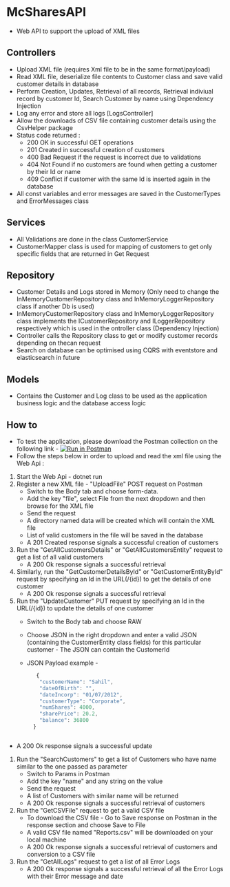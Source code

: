 # McSharesAPI
* Web API to support the upload of XML files

## Controllers
* Upload XML file (requires Xml file to be in the same format/payload)
* Read XML file, deserialize file contents to Customer class and save valid customer details in database
* Perform Creation, Updates, Retrieval of all records, Retrieval indiviual record by customer Id, Search Customer by name using Dependency Injection
* Log any error and store all logs [LogsController]
* Allow the downloads of CSV file containing customer details using the CsvHelper package
* Status code returned :
  * 200 OK in successful GET operations
  * 201 Created in successful creation of customers
  * 400 Bad Request if the request is incorrect due to validations
  * 404 Not Found if no customers are found when getting a customer by their Id or name
  * 409 Conflict if customer with the same Id is inserted again in the database
* All const variables and error messages are saved in the CustomerTypes and ErrorMessages class 

## Services
* All Validations are done in the class CustomerService
* CustomerMapper class is used for mapping of customers to get only specific fields that are returned in Get Request

## Repository
* Customer Details and Logs stored in Memory (Only need to change the InMemoryCustomerRepository class and InMemoryLoggerRepository class if another Db is used)
* InMemoryCustomerRepository class and InMemoryLoggerRepository class implements the ICustomerRepository and ILoggerRepository respectively which is used in the ontroller class (Dependency Injection)
* Controller calls the Repository class to get or modify customer records depending on thecan  request
* Search on database can be optimised using CQRS with eventstore and elasticsearch in future

## Models
* Contains the Customer and Log class to be used as the application business logic and the database access logic

## How to
* To test the application, please download the Postman collection on the following link - [![Run in Postman](https://run.pstmn.io/button.svg)](https://app.getpostman.com/run-collection/f9518d385e9b68e79eeb)
* Follow the steps below in order to upload and read the xml file using the Web Api :

1. Start the Web Api - dotnet run
1. Register a new XML file - "UploadFile" POST request on Postman 
   * Switch to the Body tab and choose form-data.
   * Add the key "file", select File from the next dropdown and then browse for the XML file 
   * Send the request
   * A directory named data will be created which will contain the XML file
   * List of valid customers in the file will be saved in the database
   * A 201 Created response signals a successful creation of customers
1. Run the "GetAllCustomersDetails" or "GetAllCustomersEntity" request to get a list of all valid customers
   * A 200 Ok response signals a successful retrieval
1. Similarly, run the "GetCustomerDetailsById" or "GetCustomerEntityById" request by specifying an Id in the URL(/{id}) to get the details of one customer
   * A 200 Ok response signals a successful retrieval
1. Run the "UpdateCustomer" PUT request by specifying an Id in the URL(/{id}) to update the details of one customer
   * Switch to the Body tab and choose RAW
   * Choose JSON in the right dropdown and enter a valid JSON (containing the CustomerEntity class fields) for this particular customer - The JSON can contain the CustomerId
   * JSON Payload example - 
   
      ```javascript
         {
          "customerName": "Sahil",
          "dateOfBirth": "",
          "dateIncorp": "01/07/2012",
          "customerType": "Corporate",
          "numShares": 4000,
          "sharePrice": 20.2,
          "balance": 36800
        }
    ```
  * A 200 Ok response signals a successful update
1. Run the "SearchCustomers" to get a list of Customers who have name similar to the one passed as parameter
   * Switch to Params in Postman 
   * Add the key "name" and any string on the value
   * Send the request
   * A list of Customers with similar name will be returned
   * A 200 Ok response signals a successful retrieval of customers
1. Run the "GetCSVFile" request to get a valid CSV file
   * To download the CSV file - Go to Save response on Postman in the response section and choose Save to File 
   * A valid CSV file named "Reports.csv" will be downloaded on your local machine
   * A 200 Ok response signals a successful retrieval of customers and conversion to a CSV file
1. Run the "GetAllLogs" request to get a list of all Error Logs
   * A 200 Ok response signals a successful retrieval of all the Error Logs with their Error message and date


